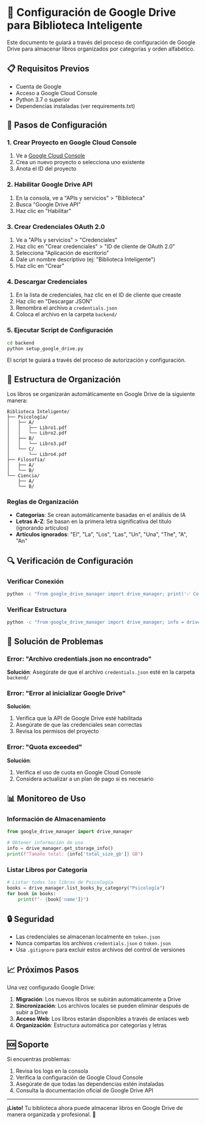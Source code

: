 # 🚀 Configuración de Google Drive para Biblioteca Inteligente

Este documento te guiará a través del proceso de configuración de Google Drive para almacenar libros organizados por categorías y orden alfabético.

## 📋 Requisitos Previos

- Cuenta de Google
- Acceso a Google Cloud Console
- Python 3.7 o superior
- Dependencias instaladas (ver requirements.txt)

## 🔧 Pasos de Configuración

### 1. Crear Proyecto en Google Cloud Console

1. Ve a [Google Cloud Console](https://console.cloud.google.com/)
2. Crea un nuevo proyecto o selecciona uno existente
3. Anota el ID del proyecto

### 2. Habilitar Google Drive API

1. En la consola, ve a "APIs y servicios" > "Biblioteca"
2. Busca "Google Drive API"
3. Haz clic en "Habilitar"

### 3. Crear Credenciales OAuth 2.0

1. Ve a "APIs y servicios" > "Credenciales"
2. Haz clic en "Crear credenciales" > "ID de cliente de OAuth 2.0"
3. Selecciona "Aplicación de escritorio"
4. Dale un nombre descriptivo (ej: "Biblioteca Inteligente")
5. Haz clic en "Crear"

### 4. Descargar Credenciales

1. En la lista de credenciales, haz clic en el ID de cliente que creaste
2. Haz clic en "Descargar JSON"
3. Renombra el archivo a `credentials.json`
4. Coloca el archivo en la carpeta `backend/`

### 5. Ejecutar Script de Configuración

```bash
cd backend
python setup_google_drive.py
```

El script te guiará a través del proceso de autorización y configuración.

## 📁 Estructura de Organización

Los libros se organizarán automáticamente en Google Drive de la siguiente manera:

```
Biblioteca Inteligente/
├── Psicología/
│   ├── A/
│   │   ├── Libro1.pdf
│   │   └── Libro2.pdf
│   ├── B/
│   │   └── Libro3.pdf
│   └── C/
│       └── Libro4.pdf
├── Filosofía/
│   ├── A/
│   └── B/
└── Ciencia/
    ├── A/
    └── B/
```

### Reglas de Organización

- **Categorías**: Se crean automáticamente basadas en el análisis de IA
- **Letras A-Z**: Se basan en la primera letra significativa del título (ignorando artículos)
- **Artículos ignorados**: "El", "La", "Los", "Las", "Un", "Una", "The", "A", "An"

## 🔍 Verificación de Configuración

### Verificar Conexión

```bash
python -c "from google_drive_manager import drive_manager; print('✅ Conexión exitosa' if drive_manager.service else '❌ Error de conexión')"
```

### Verificar Estructura

```bash
python -c "from google_drive_manager import drive_manager; info = drive_manager.get_storage_info(); print(f'Carpeta: {info[\"root_folder_name\"]}, Tamaño: {info[\"total_size_mb\"]} MB')"
```

## 🚨 Solución de Problemas

### Error: "Archivo credentials.json no encontrado"

**Solución**: Asegúrate de que el archivo `credentials.json` esté en la carpeta `backend/`

### Error: "Error al inicializar Google Drive"

**Solución**: 
1. Verifica que la API de Google Drive esté habilitada
2. Asegúrate de que las credenciales sean correctas
3. Revisa los permisos del proyecto

### Error: "Quota exceeded"

**Solución**: 
1. Verifica el uso de cuota en Google Cloud Console
2. Considera actualizar a un plan de pago si es necesario

## 📊 Monitoreo de Uso

### Información de Almacenamiento

```python
from google_drive_manager import drive_manager

# Obtener información de uso
info = drive_manager.get_storage_info()
print(f"Tamaño total: {info['total_size_gb']} GB")
```

### Listar Libros por Categoría

```python
# Listar todos los libros de Psicología
books = drive_manager.list_books_by_category("Psicología")
for book in books:
    print(f"- {book['name']}")
```

## 🔒 Seguridad

- Las credenciales se almacenan localmente en `token.json`
- Nunca compartas los archivos `credentials.json` o `token.json`
- Usa `.gitignore` para excluir estos archivos del control de versiones

## 📈 Próximos Pasos

Una vez configurado Google Drive:

1. **Migración**: Los nuevos libros se subirán automáticamente a Drive
2. **Sincronización**: Los archivos locales se pueden eliminar después de subir a Drive
3. **Acceso Web**: Los libros estarán disponibles a través de enlaces web
4. **Organización**: Estructura automática por categorías y letras

## 🆘 Soporte

Si encuentras problemas:

1. Revisa los logs en la consola
2. Verifica la configuración de Google Cloud Console
3. Asegúrate de que todas las dependencias estén instaladas
4. Consulta la documentación oficial de Google Drive API

---

**¡Listo!** Tu biblioteca ahora puede almacenar libros en Google Drive de manera organizada y profesional. 🎉 